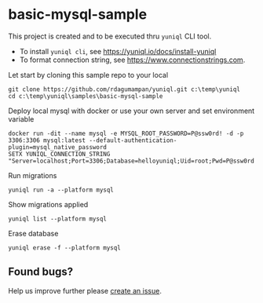 # basic-mysql-sample

This project is created and to be executed thru `yuniql` CLI tool. 

- To install `yuniql cli`, see https://yuniql.io/docs/install-yuniql
- To format connection string, see https://www.connectionstrings.com.

Let start by cloning this sample repo to your local

  ```console
  git clone https://github.com/rdagumampan/yuniql.git c:\temp\yuniql
  cd c:\temp\yuniql\samples\basic-mysql-sample
  ```

Deploy local mysql with docker or use your own server and set environment variable

  ```console
  docker run -dit --name mysql -e MYSQL_ROOT_PASSWORD=P@ssw0rd! -d -p 3306:3306 mysql:latest --default-authentication-plugin=mysql_native_password
  SETX YUNIQL_CONNECTION_STRING "Server=localhost;Port=3306;Database=helloyuniql;Uid=root;Pwd=P@ssw0rd!;"
  ```

Run migrations

  ```console
  yuniql run -a --platform mysql
  ```

Show migrations applied

  ```console
  yuniql list --platform mysql
  ```

Erase database

  ```console
  yuniql erase -f --platform mysql
  ```

## Found bugs?

Help us improve further please [create an issue](https://github.com/rdagumampan/yuniql/issues/new).
